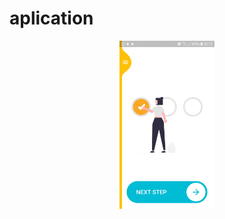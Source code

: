 # aplication

<p align="center">
    <img width="30%" height="30%" src="imagTelaPrinc.jpeg" />
</p>

